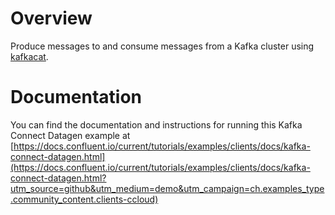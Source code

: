 # Overview

Produce messages to and consume messages from a Kafka cluster using [kafkacat](https://github.com/edenhill/kafkacat).

# Documentation

You can find the documentation and instructions for running this Kafka Connect Datagen example at [https://docs.confluent.io/current/tutorials/examples/clients/docs/kafka-connect-datagen.html](https://docs.confluent.io/current/tutorials/examples/clients/docs/kafka-connect-datagen.html?utm_source=github&utm_medium=demo&utm_campaign=ch.examples_type.community_content.clients-ccloud)
